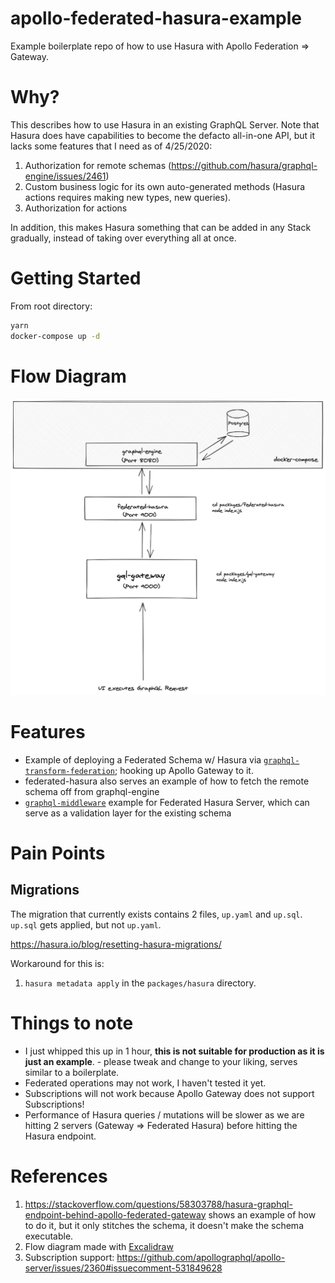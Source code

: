 # apollo-federated-hasura-example

Example boilerplate repo of how to use Hasura with Apollo Federation => Gateway.

# Why?
This describes how to use Hasura in an existing GraphQL Server. Note that Hasura does have capabilities to become the defacto all-in-one API, but it lacks some features that I need as of 4/25/2020:

1. Authorization for remote schemas (https://github.com/hasura/graphql-engine/issues/2461)
2. Custom business logic for its own auto-generated methods (Hasura actions requires making new types, new queries).
3. Authorization for actions

In addition, this makes Hasura something that can be added in any Stack gradually, instead of taking over everything all at once.

# Getting Started
From root directory:
```sh
yarn
docker-compose up -d
```

# Flow Diagram
![Flow Diagram made with Excalidraw](./flow-diagram.png)

# Features
- Example of deploying a Federated Schema w/ Hasura via [`graphql-transform-federation`](https://github.com/0xR/graphql-transform-federation); hooking up Apollo Gateway to it.
- federated-hasura also serves an example of how to fetch the remote schema off from graphql-engine
- [`graphql-middleware`](https://github.com/prisma-labs/graphql-middleware) example for Federated Hasura Server, which can serve as a validation layer for the existing schema

# Pain Points

## Migrations
The migration that currently exists contains 2 files, `up.yaml` and `up.sql`. `up.sql` gets applied, but not `up.yaml`. 

https://hasura.io/blog/resetting-hasura-migrations/

Workaround for this is:
1. `hasura metadata apply` in the `packages/hasura` directory.


# Things to note
- I just whipped this up in 1 hour, **this is not suitable for production as it is just an example**. - please tweak and change to your liking, serves similar to a boilerplate.
- Federated operations may not work, I haven't tested it yet.
- Subscriptions will not work because Apollo Gateway does not support Subscriptions!
- Performance of Hasura queries / mutations will be slower as we are hitting 2 servers (Gateway => Federated Hasura) before hitting the Hasura endpoint.

# References
1. https://stackoverflow.com/questions/58303788/hasura-graphql-endpoint-behind-apollo-federated-gateway shows an example of how to do it, but it only stitches the schema, it doesn't make the schema executable.
2. Flow diagram made with [Excalidraw](https://excalidraw.com/)
3. Subscription support: https://github.com/apollographql/apollo-server/issues/2360#issuecomment-531849628